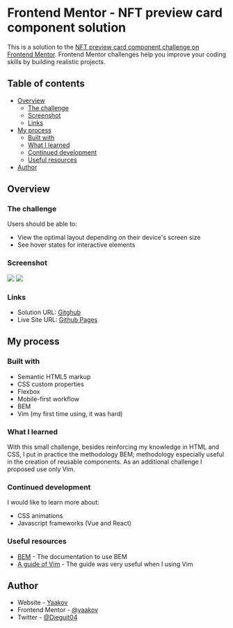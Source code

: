 # Frontend Mentor - NFT preview card component solution

This is a solution to the [NFT preview card component challenge on Frontend Mentor](https://www.frontendmentor.io/challenges/nft-preview-card-component-SbdUL_w0U). Frontend Mentor challenges help you improve your coding skills by building realistic projects. 

## Table of contents

- [Overview](#overview)
  - [The challenge](#the-challenge)
  - [Screenshot](#screenshot)
  - [Links](#links)
- [My process](#my-process)
  - [Built with](#built-with)
  - [What I learned](#what-i-learned)
  - [Continued development](#continued-development)
  - [Useful resources](#useful-resources)
- [Author](#author)


## Overview

### The challenge

Users should be able to:

- View the optimal layout depending on their device's screen size
- See hover states for interactive elements

### Screenshot
![](https://imgur.com/3LzHc7I)
![](https://imgur.com/lNO0sJQ)

### Links

- Solution URL: [Gitghub](https://github.com/yaakov04/nft-preview-card-component-main)
- Live Site URL: [Github Pages](https://yaakov04.github.io/nft-preview-card-component-main/)

## My process

### Built with

- Semantic HTML5 markup
- CSS custom properties
- Flexbox
- Mobile-first workflow
- BEM
- Vim (my first time using, it was hard)

### What I learned

With this small challenge, besides reinforcing my knowledge in HTML and CSS, I put in practice the methodology BEM; methodology especially useful in the creation of reusable components. As an additional challenge I proposed use only Vim.

### Continued development

I would like to learn more about:
- CSS animations
- Javascript frameworks (Vue and React) 

### Useful resources

- [BEM](http://getbem.com/naming/) - The documentation to use BEM
- [A guide of Vim](https://platzi.com/tutoriales/1748-terminal/6324-guia-para-usar-el-editor-de-texto-vim/) - The guide was very useful when I using Vim


## Author

- Website - [Yaakov](https://yaakov04.github.io/yaakov)
- Frontend Mentor - [@yaakov](https://www.frontendmentor.io/profile/yaakov04)
- Twitter - [@Dieguit04](https://twitter.com/Dieguit04)



